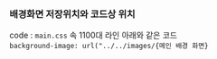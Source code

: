 ### 배경화면 저장위치와 코드상 위치
code :  `main.css` 속 1100대 라인 아래와 같은 코드<br>
`background-image: url("../../images/{메인 배경 화면}`

